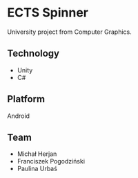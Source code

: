 # ECTS Spinner
University project from Computer Graphics. 
## Technology 
 - Unity
 - C#
 ## Platform 
 Android 
 ## Team
 - Michał Herjan
 - Franciszek Pogodziński
 - Paulina Urbaś
